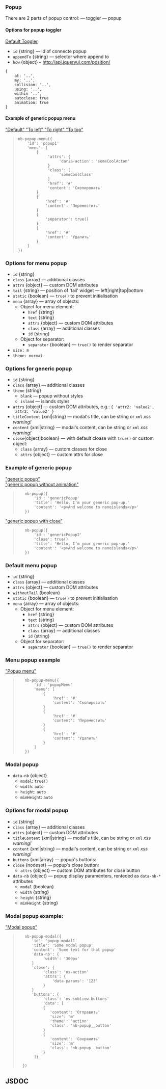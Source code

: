 ### Popup
There are 2 parts of popup control:
— toggler
— popup

#### Options for popup toggler


<a id="popup-toggler" class="nb link link_wrapper link_pseudo" data-nb="popup-toggler" data-nb-popup-toggler="{id: 'popup1'}" href="#default">
    <span class="link__inner">Default Toggler</span>
</a>

* `id` {string} — id of connecte popup
* `appendTo` {string} —  selector where append to
* `how` {object} – http://api.jqueryui.com/position/
```
{
    at: '..',
    my: '..',
    collision: '..',
    using: '..',
    within '..',
    autoclose: true
    animation: true
}
```

#### Example of generic popup menu

<div>
    <a class="link" data-nb="popup-toggler" data-nb-popup-toggler="{id: 'popup1'}" href="#default">
        <span class="link__inner">
            "Default"
        </span>
    </a>
    <a class="link" data-nb="popup-toggler" data-nb-popup-toggler="{id: 'popup1', how: { at: 'right', my: 'left'}}" href="#left">
        <span class="link__inner">
            "To left"
        </span>
    </a>
    <a class="link" data-nb="popup-toggler" data-nb-popup-toggler="{id: 'popup1', how: { at: 'left', my: 'right'}}" href="#right">
        <span class="link__inner">
            "To right"
        </span>
    </a>
    <a class="link" data-nb="popup-toggler" data-nb-popup-toggler="{id: 'popup1', how: { at: 'top', my: 'bottom'}}" href="#right">
        <span class="link__inner">
            "To top"
        </span>
    </a>
</div>

> <div example="popup1"/>
> 
> ```yate
> nb-popup-menu({
>     'id': 'popup1'
>     'menu': [
>         {
>              'attrs': {
>                   'daria-action': 'someCoolActon'
>              }
>              'class': [
>                   'someCoolClass'
>              ]
>              'href': '#'
>              'content': 'Скопировать'
>         }
>         {
>             'href': '#'
>             'content': 'Переместить'
>         }
>         {
>             'separator': true()
>         }
>         {
>             'href': '#'
>             'content': 'Удалить'
>         }
>     ]
> })
> ```

### Options for menu popup

* `id` {string}
* `class` {array} — additional classes
* `attrs` {object} — custom DOM attributes
* `tail` {string} — position of 'tail' widget — left|right|top|bottom
* `static` {boolean} — `true()` to prevent initialisation
* `menu` {array} — array of objects:
    * Object for menu element:
        * `href` {string}
        * `text` {string}
        * `attrs` {object} — custom DOM attributes
        * `class` {array} — additional classes
        * `id` {string}
    * Object for separator:
        * `separator` {boolean} — `true()` to render separator
* `size: m`
* `theme: normal`

### Options for generic popup

* `id` {string}
* `class` {array} — additional classes
* `theme` {string}
  * `blank` — popup without styles
  * `island` — islands styles
* `attrs` {object} — custom DOM attributes, e.g.: `{ 'attr2: 'value2', 'attr2: 'value2' }`
* `titleContent` {xml|string} —  modal's title, can be string or `xml` _xss warning!_
* `content` {xml|string} — modal's content, can be string or `xml` _xss warning!_
* `close`{object|boolean} — with default cloase with `true()` or custom object:
  * `class` {array} — custom classes for close
  * `attrs` {object} — custom attrs for close

### Example of generic popup

<div>
    <a data-nb="popup-toggler" data-nb-popup-toggler="{id: 'genericPopup'}" href="#right">
        <span class="link__inner">
            "generic popup"
        </span>
    </a>
</div>

<div>
    <a data-nb="popup-toggler" data-nb-popup-toggler="{id: 'genericPopup', how: { animation: false}}" href="#right">
        <span class="link__inner">
            "generic popup without animation"
        </span>
    </a>
</div>

> <div example="genericPopup"/>
>
>```yate
>    nb-popup({
>        'id': 'genericPopup'
>        'title': 'Hello, I’m your generic pop-up.'
>        'content': '<p>And welcome to nanoislands</p>'
>    })
>```

<div>
    <a data-nb="popup-toggler" data-nb-popup-toggler="{id: 'genericPopup2'}" href="#default">
        <span class="link__inner">
            "generic popup  with close"
        </span>
    </a>
</div>

> <div example="genericPopup2"/>
>
>```yate
>    nb-popup({
>        'id': 'genericPopup2'
>        'close': true()
>        'title': 'Hello, I’m your generic pop-up.'
>        'content': '<p>And welcome to nanoislands</p>'
>    })
>```

### Default menu popup
* `id` {string}
* `class` {array} — additional classes
* `attrs` {object} — custom DOM attributes
* `withoutTail` {boolean}  
* `static` {boolean} — `true()` to prevent initialisation
* `menu` {array} — array of objects:
    * Object for menu element:
        * `href` {string}
        * `text` {string}
        * `attrs` {object} — custom DOM attributes
        * `class` {array} — additional classes
        * `id` {string}
    * Object for separator:
        * `separator` {boolean} — `true()` to render separator

### Menu popup example

<div>
    <a data-nb="popup-toggler" data-nb-popup-toggler="{id: 'popup1'}" href="#default">
        <span class="link__inner">
            "Popup menu"
        </span>
    </a>
</div>

>```yate
>    nb-popup-menu({
>        'id': 'popupMenu'
>        'menu': [
>            {
>                'href': '#'
>                'content': 'Скопировать'
>            }
>            {
>                'href': '#'
>                'content': 'Переместить'
>            }
>            {
>                'href': '#'
>                'content': 'Удалить'
>            }
>        ]
>    })
>```

### Modal popup

* `data-nb` {object}
    * `modal`: `true()`
    * `width`: `auto`
    * `height`: `auto`
    * `minHeight`: `auto`

### Options for modal popup

* `id` {string}
* `class` {array} — additional classes
* `attrs` {object} — custom DOM attributes
* `titleContent` {xml|string} — modal's title, can be string or `xml` _xss warning!_
* `content` {xml|string} — modal's content, can be string or `xml` _xss warning!_
* `buttons` {xml|array} — popup's buttons:
* `close` {nodeset} — popup's close button:
    * `attrs` {object} — custom DOM attributes for close button
* `data-nb` {object} — popup display paramenters, renteded as `data-nb-*` attributes
    * `modal` {boolean}
    * `width` {string}
    * `height` {string}
    * `minHeight` {string}

### Modal popup example:

<div>
    <a data-nb="popup-toggler" data-nb-popup-toggler="{id: 'popup-modal1'}" href="#modal">
        <span class="link__inner">
            "Modal popup"
        </span>
    </a>
</div>

> <div example="popup-modal1"/>
>
>```yate
>    nb-popup-modal({
>       'id': 'popup-modal1'
>       'title': 'Some modal popup'
>       'content': 'Some text for that popup'
>       'data-nb': {
>            'width': '300px'
>       }
>       'close': {
>            'class': 'ns-action'
>            'attrs': {
>                'data-params': '123'
>            }
>       }
>       'buttons': {
>            'class': 'ns-subliew-buttons'
>            'data': [
>            {
>               'content': 'Отправить'
>               'size': 'm'
>               'theme': 'action'
>               'class': 'nb-popup__button'
>            }
>            {
>               'content': 'Сохранить'
>               'size': 'm'
>               'class': 'nb-popup__button'
>            }
>        ]}
>
>   })
>```
## JSDOC
